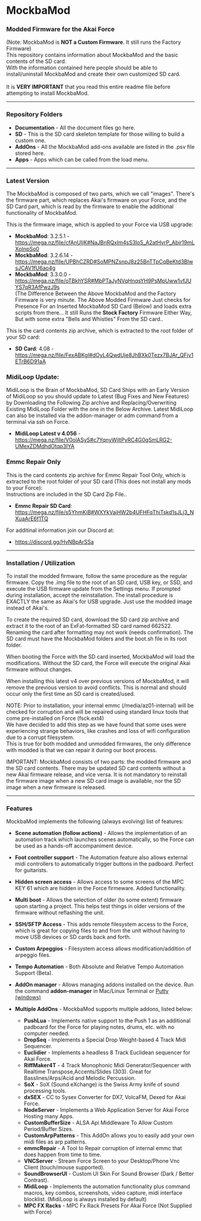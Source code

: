 # MockbaMod

### Modded Firmware for the Akai Force
(Note: MockbaMod is **NOT a Custom Firmware**. It still runs the Factory Firmware)<br>
This repository contains information about MockbaMod and the basic contents of the SD card.<br>
With the information contained here people should be able to install/uninstall MockbaMod and create their own customized SD card.<br>
<br>
It is **VERY IMPORTANT** that you read this entire readme file before attempting to install MockbaMod.
<hr>

### Repository Folders
* **Documentation** - All the document files go here.
* **SD** - This is the SD card skeleton template for those willing to build a custom one.
* **AddOns** - All the MockbaMod add-ons available are listed in the .psv file stored here.
* **Apps** - Apps which can be called from the load menu.
<hr>

### Latest Version
The MockbaMod is composed of two parts, which we call "images". There's the firmware part, which replaces Akai's firmware on your Force, and the SD Card part, which is read by the firmware to enable the additional functionality of MockbaMod.<br>

This is the firmware image, which is applied to your Force via USB upgrade:<br>
* **MockbaMod**: 3.2.5.1 - https://mega.nz/file/cfAnUIjK#NaJBnRQxlm4sS3Io5_A2atHvrP_Abir19mLXoInpSo0 <br>
* **MockbaMod**: 3.2.6.14 - https://mega.nz/file/UPBhCZRD#SoMPNZsnpJ8z25BnTTpCqBeKtd3BlwsJCAV1fU6ao4g <br>
* **MockbaMod**: 3.3.0.0 - https://mega.nz/file/oTBkhYSR#MbPTaJyNVqHnqsYH9PsMpUww1vfJUYS7qR3AfPwzJ9s <br>
(The Difference Between the Above MockbaMod and the Factory Firmware is very minute. The Above Modded Firmware Just checks for Presence For an Inserted MockbaMod SD Card (Below)
and loads extra scripts from there... It still Runs the **Stock Factory** Firmware Either Way, But with some extra "Bells and Whistles" From the SD card..

This is the card contents zip archive, which is extracted to the root folder of your SD card:<br>
* **SD Card**: 4.08 - https://mega.nz/file/FexABKgI#dOyL4QwdUje8JhBXk0Tezx7BJAr_QFjv1ETrB6D91aA <br>

### MidiLoop Update: 
MidiLoop is the Brain of MockbaMod, SD Card Ships with an Early Version of MidiLoop so you should update to Latest (Bug Fixes and New Features) by Downloading the Following Zip archive and Replacing/Overwriting Existing MidiLoop Folder with the one in the Below Archive. Latest MidiLoop can also be installed via the addon-manager or adm command from a terminal via ssh on Force.
* **MidiLoop Latest v 4.056** - https://mega.nz/file/V0olASyS#c7YqnyWjltPyRC4G0gSmLRG2-UMexZDMdhdOtqp3IYA

### Emmc Repair Only
This is the card contents zip archive for Emmc Repair Tool Only, which is extracted to the root folder of your SD card (This does not install any mods to your Force):<br>
Instructions are included in the SD Card Zip File.. <br>
* **Emmc Repair SD Card**: https://mega.nz/file/s5YhmKiB#WXYkVaiHW2b4UFHFqThiTskd1sJLj3_NXuaArE6f1TQ

For additinal information join our Discord at: <br>
* https://discord.gg/HvNBpArSSa
<hr>

### Installation / Utilization

To install the modded firmware, follow the same procedure as the regular firmware. Copy the .img file to the root of an SD card, USB key, or SSD, and execute the USB firmware update from the Settings menu. If prompted during installation, accept the reinstallation.
The install procedure is EXACTLY the same as Akai's for USB upgrade. Just use the modded image instead of Akai's.

To create the required SD card, download the SD card zip archive and extract it to the root of an ExFat-formatted SD card named 662522. Renaming the card after formatting may not work (needs confirmation). The SD card must have the MockbaMod folders and the boot.sh file in its root folder.

When booting the Force with the SD card inserted, MockbaMod will load the modifications. Without the SD card, the Force will execute the original Akai firmware without changes.

When installing this latest v4 over previous versions of MockbaMod, it will remove the previous version to avoid conflicts. This is normal and should occur only the first time an SD card is created/used.

NOTE: Prior to installation, your internal emmc (/media/az01-internal) will be checked for corruption and will be repaired using standard linux tools that come pre-installed on Force (fsck.ext4)<br>We have decided to add this step as we have found that some uses were experiencing strange behaviors, like crashes and loss of wifi configuration due to a corrupt filesystem.<br>This is true for both modded and unmodded firmwares, the only difference with modded is that we can repair it during our boot process.

IMPORTANT: MockbaMod consists of two parts: the modded firmware and the SD card contents. There may be updated SD card contents without a new Akai firmware release, and vice versa. It is not mandatory to reinstall the firmware image when a new SD card image is available, nor the SD image when a new firmware is released.
<hr>

### Features

MockbaMod implements the following (always evolving) list of features:

* **Scene automation (follow actions)** - Allows the implementation of an automation track which launches scenes automatically, so the Force can be used as a hands-off accompaniment device.
* **Foot controller support** - The Automation feature also allows external midi controllers to automatically trigger buttons in the padboard. Perfect for guitarists.
* **Hidden screen access** - Allows access to some screens of the MPC KEY 61 which are hidden in the Force firmeware. Added functionality.
* **Multi boot** - Allows the selection of older (to some extent) firmware upon starting a project. This helps test things in older versions of the firmware without reflashing the unit.
* **SSH/SFTP Access** - This adds remote filesystem access to the Force, which is great for copying files to and from the unit without having to move USB devices or SD cards back and forth.
* **Custom Arpeggios** - Filesystem access allows modification/addition of arpeggio files.
* **Tempo Automation** - Both Absolute and Relative Tempo Automation Support (Beta).
* **AddOn manager** - Allows managing addons installed on the device. Run the command **addon-manager** in Mac/Linux Terminal or [Putty (windows)](https://www.putty.org/)
* **Multiple AddOns** - MockbaMod supports multiple addons, listed below:

  - **PushLua** - Implements native support to the Push 1 as an additional padboard for the Force for playing notes, drums, etc. with no computer needed.
  - **DropSeq** - Implements a Special Drop Weight-based 4 Track Midi Sequencer.
  - **Euclidier** - Implements a headless 8 Track Euclidean sequencer for Akai Force.
  - **RiffMaker4T** - 4 Track Monophonic Midi Generator/Sequencer with Realtime Transpose,Accents/Slides (303). Great for Basslines/Arps/Acid and Melodic Percussion.  
  - **SoX** - SoX (Sound eXchange) is the Swiss Army knife of sound processing tools.
  - **dxSEX** - CC to Sysex Converter for DX7, VolcaFM, Dexed for Akai Force.
  - **NodeServer** - Implements a Web Application Server for Akai Force Hosting many Apps.
  - **CustomBufferSize** - ALSA Api Middleware To Allow Custom Period/Buffer Sizes.
  - **CustomArpPatterns** - This AddOn allows you to easily add your own midi files as arp patterns.
  - **emmcRepair** - A Tool to Repair corruption of internal emmc that does happen from time to time.
  - **VNCServer** - Stream Force Screen to your Desktop/Phone Vnc Client (touch/mouse supported).
  - **SoundBrowserUI** - Custom UI Skin For Sound Browser (Dark / Better Contrast).
  - **MidiLoop** - Implements the automation functionality plus command macros, key combos, screenshots, video capture, midi interface blocklist. (MidiLoop is always installed by default)
  - **MPC FX Racks** - MPC Fx Rack Presets For Akai Force (Not Supplied with Force) 
